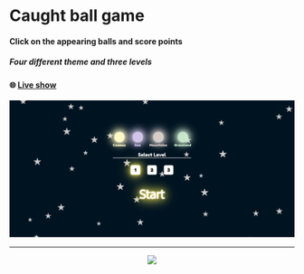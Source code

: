 # Caught ball game

#### Click on the appearing balls and score points

##### Four different theme and three levels

#### 🌐 **[Live show](https://grzegorzbanaszak.github.io/caught-ball/)**

![preview](./preview.jpg)

---

<p align="center">
  <a href="https://skillicons.dev">
    <img src="https://skillicons.dev/icons?i=ts,react,styledcomponents," />
  </a>
</p>
